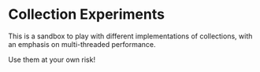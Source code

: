 # Collection Experiments

This is a sandbox to play with different implementations of collections, with an emphasis
on multi-threaded performance.

Use them at your own risk!

